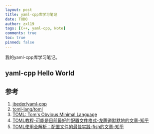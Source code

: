 ```yaml
---
layout: post
title: yaml-cpp库学习笔记
date: TODO
author: zxl19
tags: [C++, yaml-cpp, Note]
comments: true
toc: true
pinned: false
---
```


我的yaml-cpp库学习笔记。

<!-- more -->

## yaml-cpp Hello World

## 参考

1. [jbeder/yaml-cpp](https://github.com/jbeder/yaml-cpp)
2. [toml-lang/toml](https://github.com/toml-lang/toml)
3. [TOML: Tom's Obvious Minimal Language](https://toml.io/en/)
4. [TOML教程-可能是目前最好的配置文件格式-龙腾道默默地的文章-知乎](https://zhuanlan.zhihu.com/p/50412485)
5. [TOML使用全解析：配置文件的最佳实践-fish的文章-知乎](https://zhuanlan.zhihu.com/p/19593867646)

